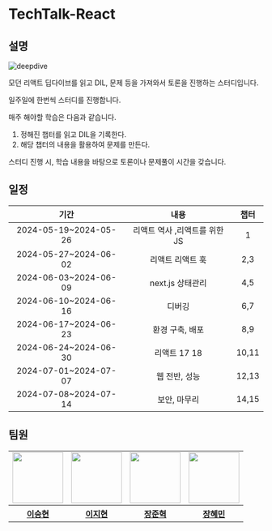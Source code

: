 # TechTalk-React

## 설명

![deepdive](https://github.com/codefug/TechTalk-React/assets/86544979/526aacd7-33d4-45c3-9dea-34c3720c2a07)

모던 리액트 딥다이브를 읽고 DIL, 문제 등을 가져와서 토론을 진행하는 스터디입니다.

일주일에 한번씩 스터디를 진행합니다.

매주 해야할 학습은 다음과 같습니다.

1. 정해진 챕터를 읽고 DIL을 기록한다.
2. 해당 챕터의 내용을 활용하여 문제를 만든다.

스터디 진행 시, 학습 내용을 바탕으로 토론이나 문제풀이 시간을 갖습니다.

## 일정

|기간|내용|챕터|
|:--:|:--:|:--:|
|2024-05-19~2024-05-26| 리액트 역사 ,리액트를 위한 JS |1|
|2024-05-27~2024-06-02| 리액트 리액트 훅 |2,3|
|2024-06-03~2024-06-09| next.js 상태관리 |4,5|
|2024-06-10~2024-06-16| 디버깅 |6,7|
|2024-06-17~2024-06-23| 환경 구축, 배포 |8,9|
|2024-06-24~2024-06-30| 리액트 17 18 |10,11|
|2024-07-01~2024-07-07| 웹 전반, 성능 |12,13|
|2024-07-08~2024-07-14| 보안, 마무리 |14,15|

## 팀원

<table align="center">
    <tbody>
        <tr>
            <td>
                <a href="https://github.com/codefug">
                    <img src="https://avatars.githubusercontent.com/codefug" width="100" height="100"/>
                </a>  
            </td>
            <td>
                <a href="https://github.com/easyhyun00">
                    <img src="https://avatars.githubusercontent.com/easyhyun00" width="100px" height="100px"/>
                </a>
            </td>
            <td>
                <a href="https://github.com/CitrusSoda">
                    <img src="https://avatars.githubusercontent.com/CitrusSoda" width="100px" height="100px"/>
                </a>  
            </td>
            <td>
                <a href="https://github.com/hnitam">
                    <img src="https://avatars.githubusercontent.com/hnitam" width="100px" height="100px"/>
                </a>
            </td>
        </tr>
        <tr>
            <th>
                <a href="https://github.com/codefug">이승현</a>
            </th>
            <th>
                <a href="https://github.com/easyhyun00">이지현</a>
            </th>
            <th>
                <a href="https://github.com/CitrusSoda">장준혁</a>
            </th>
            <th>
                <a href="https://github.com/hnitam">장혜민</a>
            </th>
        </tr>
    </tbody>
</table>
